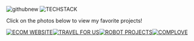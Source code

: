 
![githubnew](https://user-images.githubusercontent.com/64104511/168525651-3f2b78fa-a4f8-46a7-a30d-615c9cf8407b.png)
![TECHSTACK](https://user-images.githubusercontent.com/64104511/168618801-4d39fbf6-60eb-4196-a2cb-5c2ef83984b0.png)

Click on the photos below to view my favorite projects! 

[![ECOM WEBSITE ](https://user-images.githubusercontent.com/64104511/168605527-73c9a952-9509-4f9f-a30a-aa9b9c8cef89.png)](https://hotnsaucy.herokuapp.com/)[![TRAVEL FOR US ](https://user-images.githubusercontent.com/64104511/168605065-3dacb65a-1485-4a35-a84a-fe682a7953fc.png)](https://www.youtube.com/watch?v=xk43ppj4Vhw)[![ROBOT PROJECTS ](https://user-images.githubusercontent.com/64104511/168605178-7b8501d4-2384-4e74-8824-cc48e4c0559b.png)](https://www.youtube.com/watch?v=WVwIj9T9e3g)[![COMPLOVE ](https://user-images.githubusercontent.com/64104511/168607049-1108dca8-31bd-42e3-a1e9-72c2c6fd8c37.png)](https://www.youtube.com/watch?v=fmAzDaepIsM)












<!--
**rblanchard719/rblanchard719** is a ✨ _special_ ✨ repository because its `README.md` (this file) appears on your GitHub profile.

Here are some ideas to get you started:

- 🔭 I’m currently working on ...
- 🌱 I’m currently learning ...
- 👯 I’m looking to collaborate on ...
- 🤔 I’m looking for help with ...
- 💬 Ask me about ...![githubnew](https://user-images.githubusercontent.com/64104511/168525635-ec8ad41f-81b4-4f5f-a8e9-dc76647bbdde.png)

- 📫 How to reach me: ...
- 😄 Pronouns: ...
- ⚡ Fun fact: ...
-->
